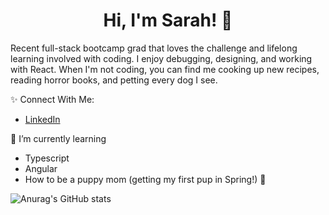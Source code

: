 <h1 align="center">Hi, I'm Sarah! 👋 </h1> 

Recent full-stack bootcamp grad that loves the challenge and lifelong learning involved with coding. I enjoy debugging, designing, and working with React. When I'm not coding, you can find me cooking up new recipes, reading horror books, and petting every dog I see. 
  
✨    Connect With Me:
 - [LinkedIn](https://www.linkedin.com/in/sarahdepalo/)

🌱  I’m currently learning
- Typescript
- Angular
- How to be a puppy mom (getting my first pup in Spring!) 🐶

![Anurag's GitHub stats](https://github-readme-stats.vercel.app/api?username=sarahdepalo&theme=dark&show_icons=true)

<!--
**sarahdepalo/sarahdepalo** is a ✨ _special_ ✨ repository because its `README.md` (this file) appears on your GitHub profile.

Here are some ideas to get you started:

- 🔭 I’m currently working on ...
- 🌱 I’m currently learning ...
- 👯 I’m looking to collaborate on ...
- 🤔 I’m looking for help with ...
- 💬 Ask me about ...
- 📫 How to reach me: ...
- 😄 Pronouns: ...
- ⚡ Fun fact: ...
-->
